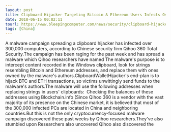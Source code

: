 ```yaml
---
layout: post
title: Clipboard Hijacker Targeting Bitcoin & Ethereum Users Infects Over 300,0000 PCs
date: 2018-06-15 00:02:11
tourl: https://www.bleepingcomputer.com/news/security/clipboard-hijacker-targeting-bitcoin-and-ethereum-users-infects-over-300-0000-pcs/
tags: [China]
---
```

A malware campaign spreading a clipboard hijacker has infected over 300,000 computers, according to Chinese security firm Qihoo 360 Total Security.The campaign has been raging for the past week and has spread a malware which Qihoo researchers have named The malware's purpose is to intercept content recorded in the Windows clipboard, look for strings resembling Bitcoin and Ethereum addresses, and replace them with ones owned by the malware's authors.ClipboardWalletHijacker's end-plan is to hijack BTC and ETH transactions, so victims unwittingly send funds to the malware's authors.The malware will use the following addresses when replacing strings in users' clipboards:  Checking the balances of these addresses using Blockchain.info (Since Qihoo 360 is a vendor with the vast majority of its presence on the Chinese market, it is believed that most of the 300,000 infected PCs are located in China and neighboring countries.But this is not the only cryptocurrency-focused malware campaign discovered these past weeks by Qihoo researchers.They've also stumbled upon Researchers also uncovered Qihoo also discovered the 